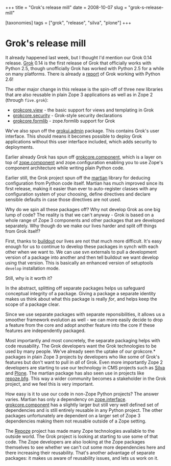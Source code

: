 +++
title = "Grok's release mill"
date = 2008-10-07
slug = "grok-s-release-mill"

[taxonomies]
tags = ["grok", "release", "silva", "plone"]
+++

# Grok's release mill

It already happened last week, but I thought I'd mention our Grok 0.14
release. [Grok](http://grok.zope.org) 0.14 is the first release of Grok
that officially works with Python 2.5, though unofficially Grok has
worked with Python 2.5 for a while on many platforms. There is already a
[report](http://blog.d2m.at/) of Grok working with Python 2.6!

The other major change in this release is the spin-off of three new
libraries that are also reusable in plain Zope 3 applications as well as
in Zope 2 (through `five.grok`):

- [grokcore.view](http://pypi.python.org/pypi/grokcore.view) - the basic
  support for views and templating in Grok
- [grokcore.security](http://pypi.python.org/pypi/grokcore.security) -
  Grok-style security declarations
- [grokcore.formlib](http://pypi.python.org/pypi/grokcore.formlib) -
  zope.formlib support for Grok

We've also spun off the
[grokui.admin](http://pypi.python.org/pypi/grokui.admin) package. This
contains Grok's user interface. This should means it becomes possible to
deploy Grok applications without this user interface included, which
adds security to deployments.

Earlier already Grok has spun off
[grokcore.component](http://pypi.python.org/pypi/grokcore.component),
which is a layer on top of
[zope.component](http://pypi.python.org/pypi/zope.component) and
<span class="title-ref">zope.configuration</span> enabling you to use
Zope's component architecture while writing plain Python code.

Earlier still, the Grok project spun off the
[martian](http://pypi.python.org/pypi/martian) library for deducing
configuration from Python code itself. Martian has much improved since
its first release, making it easier than ever to auto-register classes
with any configuration system of your choosing, define directives and
declare sensible defaults in case those directives are not used.

Why do we spin all these packages off? Why not develop Grok as one big
lump of code? The reality is that we can't anyway - Grok is based on a
whole range of Zope 3 components and other packages that are developed
separately. Why though do we make our lives harder and split off things
from Grok itself?

First, thanks to [buildout](http://pypi.python.org/pypi/zc.buildout) our
lives are not that much more difficult. It's easy enough for us to
continue to develop these packages in synch with each other when we want
to. We can use svn externals to pull a development version of a package
into another and then tell buildout we want develop using that version.
This is basically an enhanced version of setuptools `develop`
installation mode.

Still, why is it worth it?

In the abstract, splitting off separate packages helps us safeguard
conceptual integrity of a package. Giving a package a separate identity
makes us think about what this package is really *for*, and helps keep
the scope of a package clear.

Since we use separate packages with separate reponsibilities, it allows
us a smoother framework evolution as well - we can more easily decide to
drop a feature from the core and adopt another feature into the core if
these features are independently packaged.

Most importantly and most concretely, the separate packaging helps with
code reusability. The Grok developers want the Grok technologies to be
used by many people. We've already seen the uptake of our
<span class="title-ref">grokcore.\*</span> packages in plain Zope 3
projects by developers who like some of Grok's features but don't want
to pull in *all* of Grok. Even more importantly Zope 2 developers are
starting to use our technology in CMS projects such as
[Silva](http://www.infrae.com/products/silva) and
[Plone](http://www.plone.org). The martian package has also seen use in
projects like [repoze.bfg](http://static.repoze.org/bfgdocs/). This way
a wider community becomes a stakeholder in the Grok project, and we feel
this is very important.

How easy is it to use our code in non-Zope Python projects? The answer
varies. Martian has only a dependency on
[zope.interface](http://pypi.python.org/pypi/zope.interface).
[grokcore.component](http://pypi.python.org/pypi/grokcore.component) has
a slightly larger but still very well defined set of dependencies and is
still entirely reusable in any Python project. The other packages
unfortunately are dependent on a larger set of Zope 3 dependencies
making them not reusable outside of a Zope setting.

The [Repoze](http://www.repoze.org) project has made many Zope
technologies available to the outside world. The Grok project is looking
at starting to use some of that code. The Zope developers are also
looking at the Zope packages themselves to see whether we can't cut some
more dependencies here and there increasing their reusability. That's
another advantage of separate packages: it makes us aware of reusability
issues, and lets us work on it.
